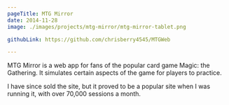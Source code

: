 ```yaml
---
pageTitle: MTG Mirror
date: 2014-11-28
image: ./images/projects/mtg-mirror/mtg-mirror-tablet.png

githubLink: https://github.com/chrisberry4545/MTGWeb

---
```

MTG Mirror is a web app for fans of the popular card game Magic: the Gathering. It simulates certain aspects of the game for players to practice.

I have since sold the site, but it proved to be a popular site when I was running it, with over 70,000 sessions a month.
